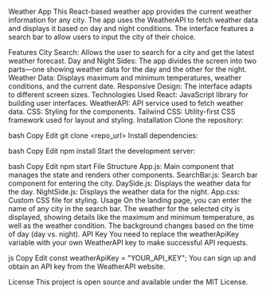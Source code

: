 Weather App
This React-based weather app provides the current weather information for any city. The app uses the WeatherAPI to fetch weather data and displays it based on day and night conditions. The interface features a search bar to allow users to input the city of their choice.

Features
City Search: Allows the user to search for a city and get the latest weather forecast.
Day and Night Sides: The app divides the screen into two parts—one showing weather data for the day and the other for the night.
Weather Data: Displays maximum and minimum temperatures, weather conditions, and the current date.
Responsive Design: The interface adapts to different screen sizes.
Technologies Used
React: JavaScript library for building user interfaces.
WeatherAPI: API service used to fetch weather data.
CSS: Styling for the components.
Tailwind CSS: Utility-first CSS framework used for layout and styling.
Installation
Clone the repository:

bash
Copy
Edit
git clone <repo_url>
Install dependencies:

bash
Copy
Edit
npm install
Start the development server:

bash
Copy
Edit
npm start
File Structure
App.js: Main component that manages the state and renders other components.
SearchBar.js: Search bar component for entering the city.
DaySide.js: Displays the weather data for the day.
NightSide.js: Displays the weather data for the night.
App.css: Custom CSS file for styling.
Usage
On the landing page, you can enter the name of any city in the search bar.
The weather for the selected city is displayed, showing details like the maximum and minimum temperature, as well as the weather condition.
The background changes based on the time of day (day vs. night).
API Key
You need to replace the weatherApiKey variable with your own WeatherAPI key to make successful API requests.

js
Copy
Edit
const weatherApiKey = "YOUR_API_KEY";
You can sign up and obtain an API key from the WeatherAPI website.

License
This project is open source and available under the MIT License.